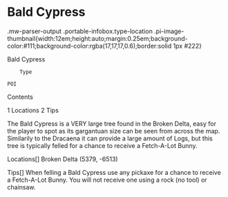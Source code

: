# Bald Cypress

.mw-parser-output .portable-infobox.type-location .pi-image-thumbnail{width:12em;height:auto;margin:0.25em;background-color:#111;background-color:rgba(17,17,17,0.6);border:solid 1px #222}

Bald Cypress


	
		
		
	
	


	

	
		Type
	
	POI




Contents

1 Locations
2 Tips



The Bald Cypress is a VERY large tree found in the Broken Delta, easy for the player to spot as its gargantuan size can be seen from across the map. Similarily to the Dracaena it can provide a large amount of Logs, but this tree is typically felled for a chance to receive a Fetch-A-Lot Bunny.

Locations[]
Broken Delta (5379, -6513)

Tips[]
When felling a Bald Cypress use any pickaxe for a chance to receive a Fetch-A-Lot Bunny. You will not receive one using a rock (no tool) or chainsaw.
